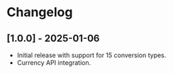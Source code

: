 # Changelog

## [1.0.0] - 2025-01-06
- Initial release with support for 15 conversion types.
- Currency API integration.
